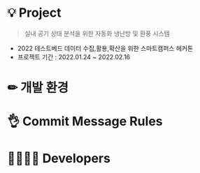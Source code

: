 # 💡 Project

> 실내 공기 상태 분석을 위한 자동화 냉난방 및 환풍 시스템
> 
- 2022 테스트베드 데이터 수집,활용,확산을 위한 스마트캠퍼스 헤커톤
- 프로젝트 기간 : 2022.01.24 ~ 2022.02.16

# ✏ 개발 환경

# 👌 Commit Message Rules

# 👨‍👨‍👧‍👧 Developers

